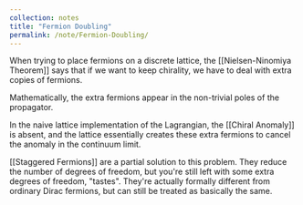 ```yaml
---
collection: notes
title: "Fermion Doubling"
permalink: /note/Fermion-Doubling/
---
```

When trying to place fermions on a discrete lattice, the [[Nielsen-Ninomiya Theorem]] says that if we want to keep chirality, we have to deal with extra copies of fermions. 

Mathematically, the extra fermions appear in the non-trivial poles of the propagator.

In the naive lattice implementation of the Lagrangian, the [[Chiral Anomaly]] is absent, and the lattice essentially creates these extra fermions to cancel the anomaly in the continuum limit.

[[Staggered Fermions]] are a partial solution to this problem. They reduce the number of degrees of freedom, but you're still left with some extra degrees of freedom, "tastes". They're actually formally different from ordinary Dirac fermions, but can still be treated as basically the same.